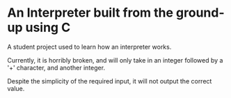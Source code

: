 # An Interpreter built from the ground-up using C
A student project used to learn how an interpreter works.

Currently, it is horribly broken, and will only take in an integer followed by a '+' character, and another integer.

Despite the simplicity of the required input, it will not output the correct value.
